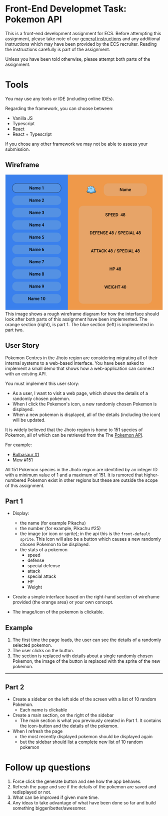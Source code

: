 # Front-End Developmet Task: Pokemon API
This is a front-end development assignment for ECS. Before attempting this assignment, please take note of our [general instructions](../readme.md) and any additional instructions which may have been provided by the ECS recruiter. Reading the instructions carefully is part of the assignment.

Unless you have been told otherwise, please attempt both parts of the assignment. 

# Tools
You may use any tools or IDE (including online IDEs). 

Regarding the framework, you can choose between:

  * Vanilla JS
  * Typescript
  * React
  * React + Typescript

If you chose any other framework we may not be able to assess your submission.

## Wireframe
![Wireframe diagram](wireframe.png)
This image shows a rough wireframe diagram for how the interface should look after both parts of this assignment have been implemented. The orange section (right), is part 1. The blue section (left) is implemented in part two. 

## User Story
Pokemon Centres in the Jhoto region are considering migrating all of their internal systems to a web-based interface. You have been asked to implement a small demo that shows how a web-application can connect with an existing API. 

You must implement this user story:
  * As a user, I want to visit a web page, which shows the details of a randomly chosen pokemon.
  * When I click the Pokemon's icon, a new randomly chosen Pokemon is displayed.
  * When a new pokemon is displayed, all of the details (including the icon) will be updated.

It is widely believed that the Jhoto region is home to 151 species of Pokemon, all of which can be retrieved from the The [Pokemon API](https://pokeapi.co/).

For example:
 * [Bulbasaur #1](https://pokeapi.co/api/v2/pokemon/1)
 * [Mew #151](https://pokeapi.co/api/v2/pokemon/151)
 
All 151 Pokemon species in the Jhoto region are identified by an integer ID with a minimum value of 1 and a maximum of 151. It is rumored that higher-numbered Pokemon exist in other regions but these are outside the scope of this assignment.

## Part 1

* Display:
  * the name (for example Pikachu)
  * the number (for example, Pikachu #25)
  * the image (or icon or sprite); in the api this is the ```front-default sprite```. This icon will also be a button which causes a new randomly chosen Pokemon to be displayed.
  * the stats of a pokemon
    * speed
    * defense
    * special defense
    * attack
    * special attack
    * HP
    * Weight
    
* Create a simple interface based on the right-hand section of wireframe provided (the orange area) or your own concept.
* The image/icon of the pokemon is clickable.

## Example

1. The first time the page loads, the user can see the details of a randomly selected pokemon.
2. The user clicks on the button.
3. The section is replaced with details about a single randomly chosen Pokemon, the image of the button is replaced with the sprite of the new pokemon.

---
## Part 2

  * Create a sidebar on the left side of the screen with a list of 10 random Pokemon.
    * Each name is clickable
  * Create a main section, on the right of the sidebar
    * The main section is what you previously created in Part 1. It contains the icon-button and the details of the pokemon.
  * When I refresh the page
    * the most recently displayed pokemon should be displayed again
    * but the sidebar should list a complete new list of 10 random pokemon

# Follow up questions
1. Force click the generate button and see how the app behaves.
2. Refresh the page and see if the details of the pokemon are saved and redisplayed or not.
3. What can be improved if given more time.
4. Any ideas to take advantage of what have been done so far and build something bigger/better/awesomer.
